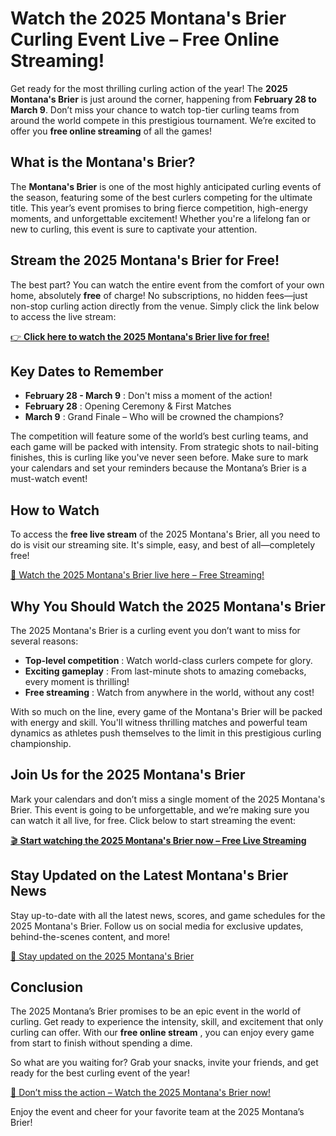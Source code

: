 # Watch the 2025 Montana's Brier Curling Event Live – Free Online Streaming!

Get ready for the most thrilling curling action of the year! The **2025 Montana's Brier** is just around the corner, happening from **February 28 to March 9**. Don’t miss your chance to watch top-tier curling teams from around the world compete in this prestigious tournament. We’re excited to offer you **free online streaming** of all the games!

## What is the Montana's Brier?

The **Montana's Brier** is one of the most highly anticipated curling events of the season, featuring some of the best curlers competing for the ultimate title. This year’s event promises to bring fierce competition, high-energy moments, and unforgettable excitement! Whether you're a lifelong fan or new to curling, this event is sure to captivate your attention.

## Stream the 2025 Montana's Brier for Free!

The best part? You can watch the entire event from the comfort of your own home, absolutely **free** of charge! No subscriptions, no hidden fees—just non-stop curling action directly from the venue. Simply click the link below to access the live stream:

[👉 **Click here to watch the 2025 Montana's Brier live for free!**](https://tinyurl.com/livestreamfreeo?st=2025montanasbrier&si=gh)

## Key Dates to Remember

- **February 28 - March 9** : Don't miss a moment of the action!
- **February 28** : Opening Ceremony & First Matches
- **March 9** : Grand Finale – Who will be crowned the champions?

The competition will feature some of the world’s best curling teams, and each game will be packed with intensity. From strategic shots to nail-biting finishes, this is curling like you've never seen before. Make sure to mark your calendars and set your reminders because the Montana’s Brier is a must-watch event!

## How to Watch

To access the **free live stream** of the 2025 Montana's Brier, all you need to do is visit our streaming site. It's simple, easy, and best of all—completely free!

[🎥 Watch the 2025 Montana's Brier live here – Free Streaming!](https://tinyurl.com/livestreamfreeo?st=2025montanasbrier&si=gh)

## Why You Should Watch the 2025 Montana's Brier

The 2025 Montana's Brier is a curling event you don’t want to miss for several reasons:

- **Top-level competition** : Watch world-class curlers compete for glory.
- **Exciting gameplay** : From last-minute shots to amazing comebacks, every moment is thrilling!
- **Free streaming** : Watch from anywhere in the world, without any cost!

With so much on the line, every game of the Montana's Brier will be packed with energy and skill. You'll witness thrilling matches and powerful team dynamics as athletes push themselves to the limit in this prestigious curling championship.

## Join Us for the 2025 Montana's Brier

Mark your calendars and don’t miss a single moment of the 2025 Montana's Brier. This event is going to be unforgettable, and we’re making sure you can watch it all live, for free. Click below to start streaming the event:

[🎬 **Start watching the 2025 Montana's Brier now – Free Live Streaming**](https://tinyurl.com/livestreamfreeo?st=2025montanasbrier&si=gh)

## Stay Updated on the Latest Montana's Brier News

Stay up-to-date with all the latest news, scores, and game schedules for the 2025 Montana's Brier. Follow us on social media for exclusive updates, behind-the-scenes content, and more!

[📲 Stay updated on the 2025 Montana's Brier](https://tinyurl.com/livestreamfreeo?st=2025montanasbrier&si=gh)

## Conclusion

The 2025 Montana’s Brier promises to be an epic event in the world of curling. Get ready to experience the intensity, skill, and excitement that only curling can offer. With our **free online stream** , you can enjoy every game from start to finish without spending a dime.

So what are you waiting for? Grab your snacks, invite your friends, and get ready for the best curling event of the year!

[🎥 Don’t miss the action – Watch the 2025 Montana's Brier now!](https://tinyurl.com/livestreamfreeo?st=2025montanasbrier&si=gh)

Enjoy the event and cheer for your favorite team at the 2025 Montana’s Brier!
